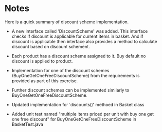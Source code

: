 # Notes

Here is a quick summary of discount scheme implementation.

- A new interface called 'DiscountScheme' was added. This interface checks if discount is applicable for current items in basket.
And if discount is applicable then interface also provides a method to calculate discount based on discount schement.

- Each product has a discount scheme assigned to it. Buy default no discount is applied to product.

- Implementation for one of the discount schemes (BuyOneGetOneFreeDiscountScheme) from the requirements is provided as part of this exercise.

- Further discount schemes can be implemented similarly to BuyOneGetOneFreeDiscountScheme.

- Updated implementation for 'discounts()' methoed in Basket class

- Added unit test named "multiple items priced per unit with buy one get one free discount" for BuyOneGetOneFreeDiscountScheme in BasketTest.java